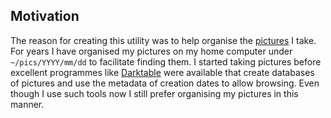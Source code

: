 ## Motivation

The reason for creating this utility was to help organise the [pictures](https://flickr.com/photos/slackline/) I
take. For years I have organised my pictures on my home computer under `~/pics/YYYY/mm/dd` to facilitate finding them.
I started taking pictures before excellent programmes like [Darktable](https://www.darktable.org/) were available
that create databases of pictures and use the metadata of creation dates to allow browsing. Even though I use such tools
now I still prefer organising my pictures in this manner.
